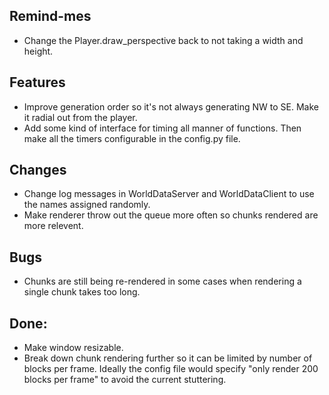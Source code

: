 ## Remind-mes
- Change the Player.draw_perspective back to not taking a width and height.


## Features
- Improve generation order so it's not always generating NW to SE. Make it radial out from the player.
- Add some kind of interface for timing all manner of functions. Then make all the timers configurable in the config.py file.


## Changes
- Change log messages in WorldDataServer and WorldDataClient to use the names assigned randomly.
- Make renderer throw out the queue more often so chunks rendered are more relevent.


## Bugs
- Chunks are still being re-rendered in some cases when rendering a single chunk takes too long.


## Done:
- Make window resizable.
- Break down chunk rendering further so it can be limited by number of blocks per frame. Ideally the config file would specify "only render 200 blocks per frame" to avoid the current stuttering.
